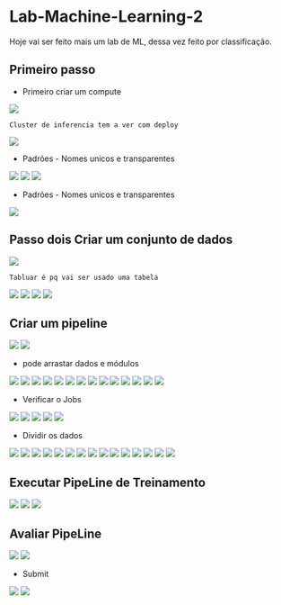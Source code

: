 # Lab-Machine-Learning-2

Hoje vai ser feito mais um lab de ML, dessa vez feito por classificação.
## Primeiro passo
- Primeiro criar um compute
<img src="IMGS/20-06-22/criacao1.png">

~~~
Cluster de inferencia tem a ver com deploy
~~~

<img src="IMGS/20-06-22/criacao2.png">

- Padrões - Nomes unicos e transparentes
<img src="IMGS/20-06-22/criacao3.png">
<img src="IMGS/20-06-22/criacao4.png">
<img src="IMGS/20-06-22/criacao5.png">

- Padrões - Nomes unicos e transparentes
<img src="IMGS/20-06-22/criacao6.png">

## Passo dois Criar um conjunto de dados

<img src="IMGS/20-06-22/dataset1.png">

~~~
Tabluar é pq vai ser usado uma tabela
~~~

<img src="IMGS/20-06-22/dataset2.png">
<img src="IMGS/20-06-22/dataset3.png">
<img src="IMGS/20-06-22/dataset4.png">
<img src="IMGS/20-06-22/dataset5.png">

## Criar um pipeline

<img src="IMGS/20-06-22/pipeline1.png">
<img src="IMGS/20-06-22/pipeline2.png">

- pode arrastar dados e módulos

<img src="IMGS/20-06-22/pipeline3.png">
<img src="IMGS/20-06-22/pipeline3-1.png">
<img src="IMGS/20-06-22/pipeline4.png">
<img src="IMGS/20-06-22/pipeline4-1.png">

<img src="IMGS/20-06-22/pipeline5.png">
<img src="IMGS/20-06-22/pipeline5-1.png">
<img src="IMGS/20-06-22/pipeline5-2.png">
<img src="IMGS/20-06-22/pipeline6.png">
<img src="IMGS/20-06-22/pipeline7.png">
<img src="IMGS/20-06-22/pipeline7-1.png">
<img src="IMGS/20-06-22/pipeline7-2.png">
<img src="IMGS/20-06-22/pipeline8.png">
<img src="IMGS/20-06-22/pipeline8-1.png">
<img src="IMGS/20-06-22/pipeline9.png">

- Verificar o Jobs
<img src="IMGS/20-06-22/jobs1.png">
<img src="IMGS/20-06-22/jobs2.png">
<img src="IMGS/20-06-22/jobs3.png">
<img src="IMGS/20-06-22/jobs3-1.png">
<img src="IMGS/20-06-22/jobs3-2.png">

- Dividir os dados

<!-- Split Data -->
<img src="IMGS/20-06-22/splitdata1.png">
<img src="IMGS/20-06-22/splitdata1-1.png">
<img src="IMGS/20-06-22/splitdata1-2.png">
<img src="IMGS/20-06-22/splitdata1-3.png">
<img src="IMGS/20-06-22/splitdata2.png">
<img src="IMGS/20-06-22/splitdata2-1.png">
<img src="IMGS/20-06-22/splitdata2-2.png">
<img src="IMGS/20-06-22/splitdata2-3.png">
<img src="IMGS/20-06-22/splitdata2-4.png">
<img src="IMGS/20-06-22/splitdata3.png">
<img src="IMGS/20-06-22/splitdata3-1.png">
<img src="IMGS/20-06-22/splitdata3-2.png">
<!-- -->
<!-- Score Model -->
<img src="IMGS/20-06-22/scoremodel1.png">
<img src="IMGS/20-06-22/scoremodel1-1.png">
<img src="IMGS/20-06-22/scoremodel1-2.png">
<!-- -->

## Executar PipeLine de Treinamento

<img src="IMGS/20-06-22/executar1.png">
<img src="IMGS/20-06-22/executar1-1.png">
<img src="IMGS/20-06-22/executar1-2.png">

## Avaliar PipeLine

<img src="IMGS/20-06-22/avaliar1.png">
<img src="IMGS/20-06-22/avaliar1-1.png">

- Submit
<img src="IMGS/20-06-22/avaliar1-2.png">
<img src="IMGS/20-06-22/avaliar1-3.png">